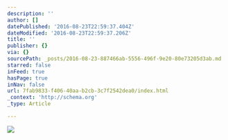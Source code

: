 ```yaml
---
description: ''
author: []
datePublished: '2016-08-23T22:59:37.404Z'
dateModified: '2016-08-23T22:59:37.206Z'
title: ''
publisher: {}
via: {}
sourcePath: _posts/2016-08-23-887466ab-5556-496f-9e20-80e73205d3ab.md
starred: false
inFeed: true
hasPage: true
inNav: false
url: 7fab9833-f406-40aa-b2cb-3c7f2542dea0/index.html
_context: 'http://schema.org'
_type: Article

---
```

![](https://the-grid-user-content.s3-us-west-2.amazonaws.com/a136165c-0295-4466-b420-900e1b1b861b.jpg)